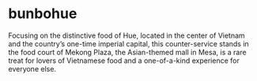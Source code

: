 # bunbohue
Focusing on the distinctive food of Hue, located in the center of Vietnam and the country’s one-time imperial capital, this counter-service stands in the food court of Mekong Plaza, the Asian-themed mall in Mesa, is a rare treat for lovers of Vietnamese food and a one-of-a-kind experience for everyone else.
